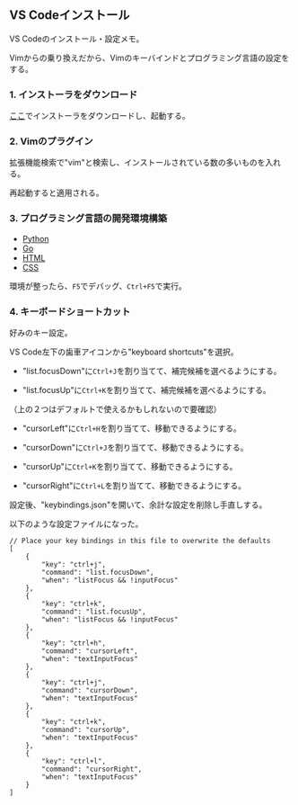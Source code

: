 ## VS Codeインストール

VS Codeのインストール・設定メモ。

Vimからの乗り換えだから、Vimのキーバインドとプログラミング言語の設定をする。

### 1. インストーラをダウンロード

[ここ](https://code.visualstudio.com/)でインストーラをダウンロードし、起動する。

### 2. Vimのプラグイン

拡張機能検索で"vim"と検索し、インストールされている数の多いものを入れる。

再起動すると適用される。

### 3. プログラミング言語の開発環境構築

- [Python](https://github.com/cherryk98/install_vscode/blob/master/python.md)
- [Go](https://github.com/cherryk98/install_vscode/blob/master/go.md)
- [HTML](https://github.com/cherryk98/install_vscode/blob/master/html.md)
- [CSS](https://github.com/cherryk98/install_vscode/blob/master/css.md)

環境が整ったら、`F5`でデバッグ、`Ctrl+F5`で実行。

### 4. キーボードショートカット

好みのキー設定。

VS Code左下の歯車アイコンから"keyboard shortcuts"を選択。

+ "list.focusDown"に`Ctrl+J`を割り当てて、補完候補を選べるようにする。

+ "list.focusUp"に`Ctrl+K`を割り当てて、補完候補を選べるようにする。

（上の２つはデフォルトで使えるかもしれないので要確認）

+ "cursorLeft"に`Ctrl+H`を割り当てて、移動できるようにする。

+ "cursorDown"に`Ctrl+J`を割り当てて、移動できるようにする。

+ "cursorUp"に`Ctrl+K`を割り当てて、移動できるようにする。

+ "cursorRight"に`Ctrl+L`を割り当てて、移動できるようにする。

設定後、"keybindings.json"を開いて、余計な設定を削除し手直しする。

以下のような設定ファイルになった。

```
// Place your key bindings in this file to overwrite the defaults
[
    {
        "key": "ctrl+j",
        "command": "list.focusDown",
        "when": "listFocus && !inputFocus"
    },
    {
        "key": "ctrl+k",
        "command": "list.focusUp",
        "when": "listFocus && !inputFocus"
    },
    {
        "key": "ctrl+h",
        "command": "cursorLeft",
        "when": "textInputFocus"
    },
    {
        "key": "ctrl+j",
        "command": "cursorDown",
        "when": "textInputFocus"
    },
    {
        "key": "ctrl+k",
        "command": "cursorUp",
        "when": "textInputFocus"
    },
    {
        "key": "ctrl+l",
        "command": "cursorRight",
        "when": "textInputFocus"
    }
]
```
